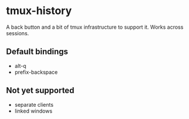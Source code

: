# tmux-history

A back button and a bit of tmux infrastructure to support it. Works across sessions.


## Default bindings

- alt-q
- prefix-backspace

## Not yet supported

- separate clients
- linked windows

